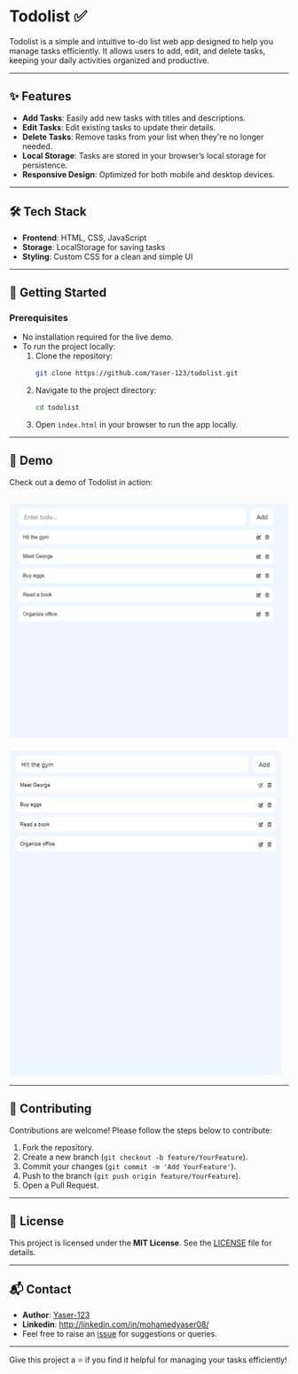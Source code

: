 # Todolist ✅

Todolist is a simple and intuitive to-do list web app designed to help you manage tasks efficiently. It allows users to add, edit, and delete tasks, keeping your daily activities organized and productive.

---

## ✨ Features
- **Add Tasks**: Easily add new tasks with titles and descriptions.
- **Edit Tasks**: Edit existing tasks to update their details.
- **Delete Tasks**: Remove tasks from your list when they're no longer needed.
- **Local Storage**: Tasks are stored in your browser’s local storage for persistence.
- **Responsive Design**: Optimized for both mobile and desktop devices.

---

## 🛠️ Tech Stack
- **Frontend**: HTML, CSS, JavaScript
- **Storage**: LocalStorage for saving tasks
- **Styling**: Custom CSS for a clean and simple UI

---

## 🚀 Getting Started

### Prerequisites
- No installation required for the live demo.
- To run the project locally:
  1. Clone the repository:
     ```bash
     git clone https://github.com/Yaser-123/todolist.git
     ```
  2. Navigate to the project directory:
     ```bash
     cd todolist
     ```
  3. Open `index.html` in your browser to run the app locally.

---

## 🎥 Demo

Check out a demo of Todolist in action:

![Dashboard Overview](Images/img-1.png)
---
![Dashboard Overview](Images/img-2.png)

---

## 🤝 Contributing
Contributions are welcome! Please follow the steps below to contribute:
1. Fork the repository.
2. Create a new branch (`git checkout -b feature/YourFeature`).
3. Commit your changes (`git commit -m 'Add YourFeature'`).
4. Push to the branch (`git push origin feature/YourFeature`).
5. Open a Pull Request.

---

## 📜 License
This project is licensed under the **MIT License**. See the [LICENSE](LICENSE) file for details.

---

## 📬 Contact
- **Author**: [Yaser-123](https://github.com/Yaser-123)
- **Linkedin**: http://linkedin.com/in/mohamedyaser08/
- Feel free to raise an [issue](https://github.com/Yaser-123/todolist/issues) for suggestions or queries.

---

Give this project a ⭐ if you find it helpful for managing your tasks efficiently!
